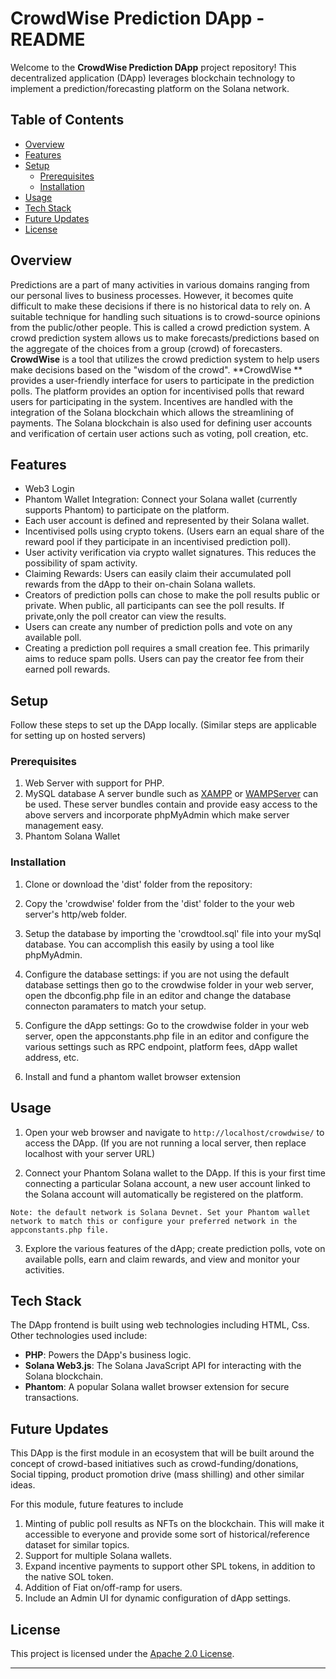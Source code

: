 # CrowdWise Prediction DApp - README

Welcome to the **CrowdWise Prediction DApp** project repository! This decentralized application (DApp) leverages blockchain technology to implement a prediction/forecasting platform on the Solana network.

## Table of Contents

- [Overview](#overview)
- [Features](#features)
- [Setup](#setup)
  - [Prerequisites](#prerequisites)
  - [Installation](#installation)
- [Usage](#usage)
- [Tech Stack](#tech-stack)
- [Future Updates](#future-updates)
- [License](#license)

## Overview

Predictions are a part of many activities in various domains ranging from our personal lives to business processes. However, it becomes quite difficult to make these decisions if there is no historical data to rely on.
A suitable technique for handling such situations is to crowd-source opinions from the public/other people. This is called a crowd prediction system. A crowd prediction system allows us to make forecasts/predictions based on the aggregate of the choices from a group (crowd) of forecasters.
**CrowdWise** is a tool that utilizes the crowd prediction system to help users make decisions based on the "wisdom of the crowd". **CrowdWise ** provides a user-friendly interface for users to participate in the prediction polls. The platform provides an option for incentivised polls that reward users for participating in the system. Incentives are handled with the integration of the Solana blockchain which allows the streamlining of payments. The Solana blockchain is also used for defining user accounts and verification of certain user actions such as voting, poll creation, etc.

## Features

- Web3 Login
- Phantom Wallet Integration: Connect your Solana wallet (currently supports Phantom) to participate on the platform.
- Each user account is defined and represented by their Solana wallet.
- Incentivised polls using crypto tokens. (Users earn an equal share of the reward pool if they participate in an incentivised prediction poll).
- User activity verification via crypto wallet signatures. This reduces the possibility of spam activity.
- Claiming Rewards: Users can easily claim their accumulated poll rewards from the dApp to their on-chain Solana wallets.
- Creators of prediction polls can chose to make the poll results public or private. When public, all participants can see the poll results. If private,only the poll creator can view the results.
- Users can create any number of prediction polls and vote on any available poll.
- Creating a prediction poll requires a small creation fee. This primarily aims to reduce spam polls. Users can pay the creator fee from their earned poll rewards.

## Setup

Follow these steps to set up the DApp locally. (Similar steps are applicable for setting up on hosted servers)

### Prerequisites

1. Web Server with support for PHP.
2. MySQL database
A server bundle such as [XAMPP](https://www.apachefriends.org/) or [WAMPServer](https://www.wampserver.com/en/) can be used. These server bundles contain and provide easy access to the above servers and incorporate phpMyAdmin which make server management easy.
3. Phantom Solana Wallet

### Installation

1. Clone or download the 'dist' folder from the repository:

2. Copy the 'crowdwise' folder from the 'dist' folder to the your web server's http/web folder.

3. Setup the database by importing the 'crowdtool.sql' file into your mySql database. You can accomplish this easily by using a tool like phpMyAdmin.

4. Configure the database settings: if you are not using the default database settings then go to the crowdwise folder in your web server, open the dbconfig.php file in an editor and change the database connecton paramaters to match your setup. 

5. Configure the dApp settings: Go to the crowdwise folder in your web server, open the appconstants.php file in an editor and configure the various settings such as RPC endpoint, platform fees, dApp wallet address, etc. 

6. Install and fund a phantom wallet browser extension


## Usage

1. Open your web browser and navigate to `http://localhost/crowdwise/` to access the DApp. (If you are not running a local server, then replace localhost with your server URL)

2. Connect your Phantom Solana wallet to the DApp. If this is your first time connecting a particular Solana account, a new user account linked to the Solana account will automatically be registered on the platform.


`Note: the default network is Solana Devnet. Set your Phantom wallet network to match this or configure your preferred network in the appconstants.php file.`


3. Explore the various features of the dApp; create prediction polls, vote on available polls, earn and claim rewards, and view and monitor your activities.


## Tech Stack

The DApp frontend is built using web technologies including HTML, Css. Other technologies used include:

- **PHP**: Powers the DApp's business logic.
- **Solana Web3.js**: The Solana JavaScript API for interacting with the Solana blockchain.
- **Phantom**: A popular Solana wallet browser extension for secure transactions.


## Future Updates

This DApp is the first module in an ecosystem that will be built around the concept of crowd-based initiatives such as crowd-funding/donations, Social tipping, product promotion drive (mass shilling) and other similar ideas.

For this module, future features to include
1. Minting of public poll results as NFTs on the blockchain. This will make it accessible to everyone and provide some sort of historical/reference dataset for similar topics.
2. Support for multiple Solana wallets.
3. Expand incentive payments to support other SPL tokens, in addition to the native SOL token.
4. Addition of Fiat on/off-ramp for users.
5. Include an Admin UI for dynamic configuration of dApp settings.

## License

This project is licensed under the [Apache 2.0 License](LICENSE).

---

